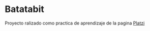 # Batatabit
Proyecto ralizado como practica de aprendizaje de la pagina [Platzi](https://platzi.com/)

